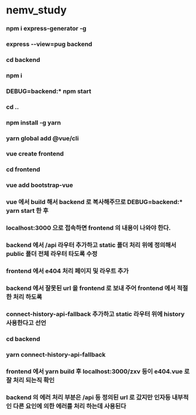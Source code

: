 # nemv_study
### npm i express-generator -g
### express --view=pug backend
### cd backend
### npm i
### DEBUG=backend:* npm start
### cd ..
### npm install -g yarn
### yarn global add @vue/cli
### vue create frontend
### cd frontend
### vue add bootstrap-vue
### vue 에서 build 해서 backend 로 복사해주므로 DEBUG=backend:* yarn start 한 후
### localhost:3000 으로 접속하면 frontend 의 내용이 나와야 한다.
### backend 에서 /api 라우터 추가하고 static 폴더 처리 위에 정의해서 public 폴더 전체 라우터 타도록 수정
### frontend 에서 e404 처리 페이지 및 라우트 추가
### backend 에서 잘못된 url 을 frontend 로 보내 주어 frontend 에서 적절한 처리 하도록
### connect-history-api-fallback 추가하고 static 라우터 위에 history 사용한다고 선언
### cd backend
### yarn connect-history-api-fallback
### frontend 에서 yarn build 후 localhost:3000/zxv 등이 e404.vue 로 잘 처리 되는직 확인
### backend 의 에러 처리 부분은 /api 등 정의된 url 로 갔지만 인자등 내부적인 다른 요인에 의한 에러를 처리 하는데 사용된다